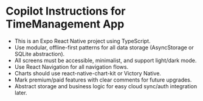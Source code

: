 <!-- Use this file to provide workspace-specific custom instructions to Copilot. For more details, visit https://code.visualstudio.com/docs/copilot/copilot-customization#_use-a-githubcopilotinstructionsmd-file -->

# Copilot Instructions for TimeManagement App
- This is an Expo React Native project using TypeScript.
- Use modular, offline-first patterns for all data storage (AsyncStorage or SQLite abstraction).
- All screens must be accessible, minimalist, and support light/dark mode.
- Use React Navigation for all navigation flows.
- Charts should use react-native-chart-kit or Victory Native.
- Mark premium/paid features with clear comments for future upgrades.
- Abstract storage and business logic for easy cloud sync/auth integration later.
